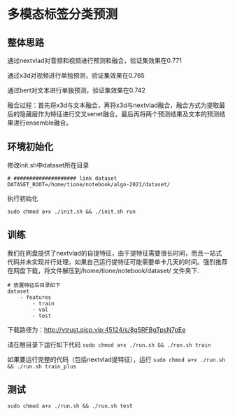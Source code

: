 # 多模态标签分类预测

## 整体思路

通过nextvlad对音频和视频进行预测和融合，验证集效果在0.771

通过x3d对视频进行单独预测，验证集效果在0.765

通过bert对文本进行单独预测，验证集效果在0.742

融合过程：首先将x3d与文本融合，再将x3d与nextvlad融合，融合方式为提取最后的隐藏层作为特征进行交叉senet融合。最后再将两个预测结果及文本的预测结果进行ensemble融合。

## 环境初始化

修改init.sh中dataset所在目录

```
# #################### link dataset
DATASET_ROOT=/home/tione/notebook/algo-2021/dataset/
```

执行初始化

`sudo chmod a+x ./init.sh && ./init.sh run`

## 训练
我们在网盘提供了nextvlad的自提特征，由于提特征需要很长时间，而且一站式代码并未实现并行处理，如果自己运行提特征可能需要单卡几天的时间。强烈推荐在网盘下载，将文件解压到/home/tione/notebook/dataset/ 文件夹下.

```
# 放置特征后目录如下
dataset
    - features
        - train
        - val
        - test
```

下载路径为：http://vtrust.qicp.vip:45124/s/8g5RFBgTpsN7pEe

请在根目录下运行如下代码
`sudo chmod a+x ./run.sh && ./run.sh train`

如果要运行完整的代码（包括nextvlad提特征），运行
`sudo chmod a+x ./run.sh && ./run.sh train_plus`

## 测试
`sudo chmod a+x ./run.sh && ./run.sh test`